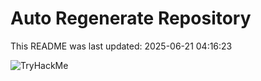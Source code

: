 # Auto Regenerate Repository

This README was last updated: 2025-06-21 04:16:23

 ![TryHackMe](https://tryhackme.com/badge/533634)